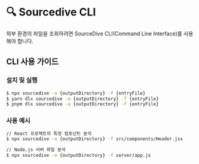 # 🔍 Sourcedive CLI
외부 환경의 파일을 조회하려면 SourceDive CLI(Command Line Interface)를 사용해야 합니다.

## CLI 사용 가이드
### 설치 및 실행
```bash
$ npx sourcedive -o {outputDirectory} -f {entryFile}
$ yarn dlx sourcedive -o {outputDirectory} -f {entryFile}
$ pnpm dlx sourcedive -o {outputDirectory} -f {entryFile}
```

### 사용 예시
```bash
// React 프로젝트의 특정 컴포넌트 분석
$ npx sourcedive -o {outputDirectory} -f src/components/Header.jsx

// Node.js 서버 파일 분석
$ npx sourcedive -o {outputDirectory} -f server/app.js
```